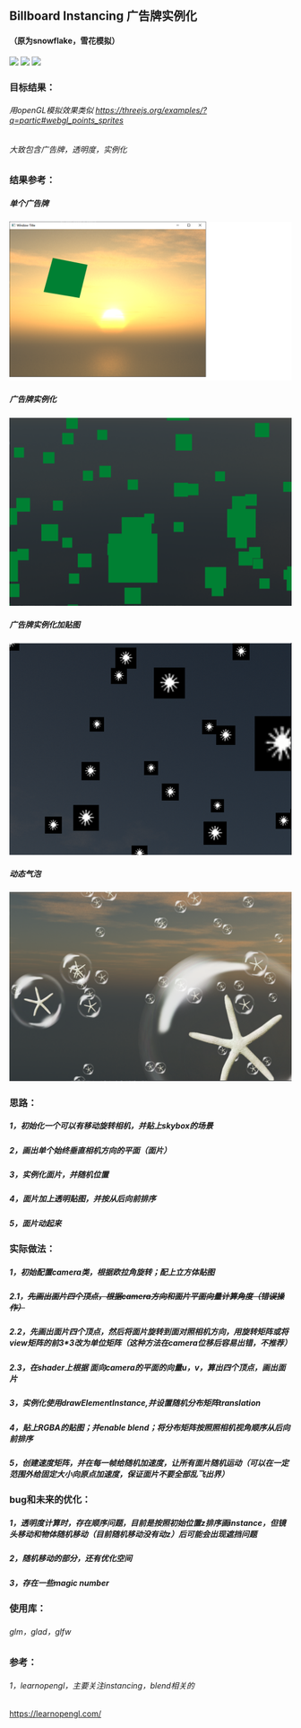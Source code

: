## Billboard Instancing 广告牌实例化
#### （原为snowflake，雪花模拟）

![](https://img.shields.io/badge/platform-windows-lightgrey.svg)
![](https://img.shields.io/badge/language-C-orange.svg)
![](https://img.shields.io/badge/OpenGL-3.3-green.svg)

### 目标结果：
###### 用openGL模拟效果类似 https://threejs.org/examples/?q=partic#webgl_points_sprites 
###### 大致包含广告牌，透明度，实例化

### 结果参考：
##### 单个广告牌
![image](https://github.com/kevin3134/HW3_SnowflakeInstancing/blob/master/resource/billboard.png)
##### 广告牌实例化
![image](https://github.com/kevin3134/HW3_SnowflakeInstancing/blob/master/resource/billboardInstance.png)
##### 广告牌实例化加贴图
![image](https://github.com/kevin3134/HW3_SnowflakeInstancing/blob/master/resource/billboardInstanceTexture.png)
##### 动态气泡
![image](https://github.com/kevin3134/HW3_SnowflakeInstancing/blob/master/resource/bubbleInstaning.png)

### 思路：
##### 1，初始化一个可以有移动旋转相机，并贴上skybox的场景
##### 2，画出单个始终垂直相机方向的平面（面片）
##### 3，实例化面片，并随机位置
##### 4，面片加上透明贴图，并按从后向前排序
##### 5，面片动起来

### 实际做法：
##### 1，初始配置camera类，根据欧拉角旋转；配上立方体贴图
##### 2.1，~~先画出面片四个顶点，根据camera方向和面片平面向量计算角度（错误操作）~~
##### 2.2，先画出面片四个顶点，然后将面片旋转到面对照相机方向，用旋转矩阵或将view矩阵的前3*3改为单位矩阵（这种方法在camera位移后容易出错，不推荐） 
##### 2.3，在shader上根据 面向camera的平面的向量u，v，算出四个顶点，画出面片
##### 3，实例化使用drawElementInstance,并设置随机分布矩阵translation
##### 4，贴上RGBA的贴图；并enable blend；将分布矩阵按照照相机视角顺序从后向前排序
##### 5，创建速度矩阵，并在每一帧给随机加速度，让所有面片随机运动（可以在一定范围外给固定大小向原点加速度，保证面片不要全部乱飞出界）

### bug和未来的优化：
##### 1，透明度计算时，存在顺序问题，目前是按照初始位置z排序画instance，但镜头移动和物体随机移动（目前随机移动没有动z）后可能会出现遮挡问题
##### 2，随机移动的部分，还有优化空间
##### 3，存在一些magic number

### 使用库：
###### glm，glad，glfw

### 参考：
###### 1，learnopengl，主要关注instancing，blend相关的
https://learnopengl.com/

